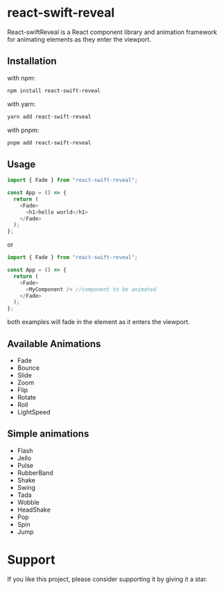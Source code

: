 # react-swift-reveal

React-swiftReveal is a React component library and animation framework for animating elements as they enter the viewport.

## Installation

with npm:

```bash
npm install react-swift-reveal
```

with yarn:

```bash
yarn add react-swift-reveal
```

with pnpm:

```bash
pnpm add react-swift-reveal
```

## Usage

```javascript
import { Fade } from "react-swift-reveal";

const App = () => {
  return (
    <Fade>
      <h1>hello world</h1>
    </Fade>
  );
};
```

or

```javascript
import { Fade } from "react-swift-reveal";

const App = () => {
  return (
    <Fade>
      <MyComponent /> //component to be animated
    </Fade>
  );
};
```

both examples will fade in the element as it enters the viewport.

## Available Animations

- Fade
- Bounce
- Slide
- Zoom
- Flip
- Rotate
- Roll
- LightSpeed

## Simple animations

- Flash
- Jello
- Pulse
- RubberBand
- Shake
- Swing
- Tada
- Wobble
- HeadShake
- Pop
- Spin
- Jump

# Support

If you like this project, please consider supporting it by giving it a star.
